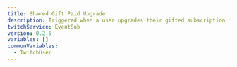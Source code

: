```yaml
---
title: Shared Gift Paid Upgrade
description: Triggered when a user upgrades their gifted subscription in the shared chat
twitchService: EventSub
version: 0.2.5
variables: []
commonVariables:
  - TwitchUser
---
```

